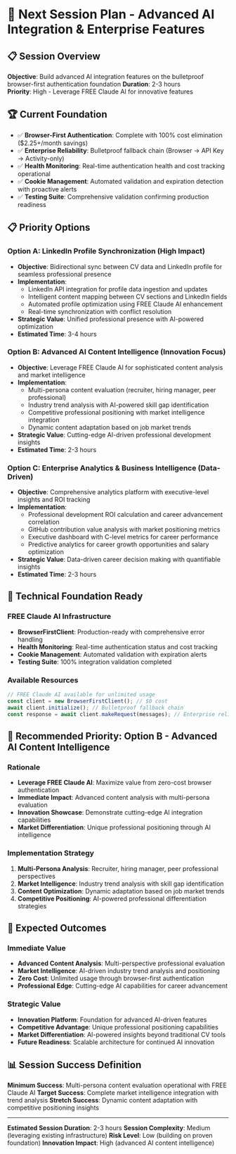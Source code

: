 # 🚀 Next Session Plan - Advanced AI Integration & Enterprise Features

## 📋 **Session Overview**
**Objective**: Build advanced AI integration features on the bulletproof browser-first authentication foundation
**Duration**: 2-3 hours  
**Priority**: High - Leverage FREE Claude AI for innovative features

## 🏆 **Current Foundation**
- ✅ **Browser-First Authentication**: Complete with 100% cost elimination ($2.25+/month savings)
- ✅ **Enterprise Reliability**: Bulletproof fallback chain (Browser → API Key → Activity-only)
- ✅ **Health Monitoring**: Real-time authentication health and cost tracking operational
- ✅ **Cookie Management**: Automated validation and expiration detection with proactive alerts
- ✅ **Testing Suite**: Comprehensive validation confirming production readiness

## 📋 **Priority Options**

### **Option A: LinkedIn Profile Synchronization** (High Impact)
- **Objective**: Bidirectional sync between CV data and LinkedIn profile for seamless professional presence
- **Implementation**:
  - LinkedIn API integration for profile data ingestion and updates
  - Intelligent content mapping between CV sections and LinkedIn fields
  - Automated profile optimization using FREE Claude AI enhancement
  - Real-time synchronization with conflict resolution
- **Strategic Value**: Unified professional presence with AI-powered optimization
- **Estimated Time**: 3-4 hours

### **Option B: Advanced AI Content Intelligence** (Innovation Focus)
- **Objective**: Leverage FREE Claude AI for sophisticated content analysis and market intelligence
- **Implementation**:
  - Multi-persona content evaluation (recruiter, hiring manager, peer professional)
  - Industry trend analysis with AI-powered skill gap identification
  - Competitive professional positioning with market intelligence integration
  - Dynamic content adaptation based on job market trends
- **Strategic Value**: Cutting-edge AI-driven professional development insights
- **Estimated Time**: 2-3 hours

### **Option C: Enterprise Analytics & Business Intelligence** (Data-Driven)
- **Objective**: Comprehensive analytics platform with executive-level insights and ROI tracking
- **Implementation**:
  - Professional development ROI calculation and career advancement correlation
  - GitHub contribution value analysis with market positioning metrics
  - Executive dashboard with C-level metrics for career performance
  - Predictive analytics for career growth opportunities and salary optimization
- **Strategic Value**: Data-driven career decision making with quantifiable insights
- **Estimated Time**: 2-3 hours

## 🔧 **Technical Foundation Ready**

### **FREE Claude AI Infrastructure**
- **BrowserFirstClient**: Production-ready with comprehensive error handling
- **Health Monitoring**: Real-time authentication status and cost tracking
- **Cookie Management**: Automated validation with expiration alerts
- **Testing Suite**: 100% integration validation completed

### **Available Resources**
```javascript
// FREE Claude AI available for unlimited usage
const client = new BrowserFirstClient(); // $0 cost
await client.initialize(); // Bulletproof fallback chain
const response = await client.makeRequest(messages); // Enterprise reliability
```

## 🎯 **Recommended Priority: Option B - Advanced AI Content Intelligence**

### **Rationale**
- **Leverage FREE Claude AI**: Maximize value from zero-cost browser authentication
- **Immediate Impact**: Advanced content analysis with multi-persona evaluation
- **Innovation Showcase**: Demonstrate cutting-edge AI integration capabilities
- **Market Differentiation**: Unique professional positioning through AI intelligence

### **Implementation Strategy**
1. **Multi-Persona Analysis**: Recruiter, hiring manager, peer professional perspectives
2. **Market Intelligence**: Industry trend analysis with skill gap identification
3. **Content Optimization**: Dynamic adaptation based on job market trends
4. **Competitive Positioning**: AI-powered professional differentiation strategies

## 🚀 **Expected Outcomes**

### **Immediate Value**
- **Advanced Content Analysis**: Multi-perspective professional evaluation
- **Market Intelligence**: AI-driven industry trend analysis and positioning
- **Zero Cost**: Unlimited usage through browser-first authentication
- **Professional Edge**: Cutting-edge AI capabilities for career advancement

### **Strategic Value**
- **Innovation Platform**: Foundation for advanced AI-driven features
- **Competitive Advantage**: Unique professional positioning capabilities
- **Market Differentiation**: AI-powered insights beyond traditional CV tools
- **Future Readiness**: Scalable architecture for continued AI innovation

## 📊 **Session Success Definition**

**Minimum Success**: Multi-persona content evaluation operational with FREE Claude AI
**Target Success**: Complete market intelligence integration with trend analysis
**Stretch Success**: Dynamic content adaptation with competitive positioning insights

---

**Estimated Session Duration**: 2-3 hours
**Session Complexity**: Medium (leveraging existing infrastructure)
**Risk Level**: Low (building on proven foundation)
**Innovation Impact**: High (advanced AI content intelligence)